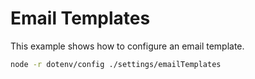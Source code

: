 # Email Templates

This example shows how to configure an email template.

```sh
node -r dotenv/config ./settings/emailTemplates
```
